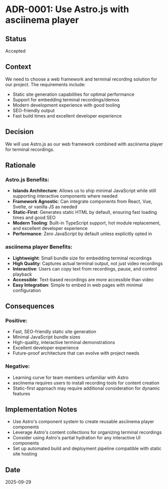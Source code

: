 # ADR-0001: Use Astro.js with asciinema player

## Status

Accepted

## Context

We need to choose a web framework and terminal recording solution for our project. The requirements include:

- Static site generation capabilities for optimal performance
- Support for embedding terminal recordings/demos
- Modern development experience with good tooling
- SEO-friendly output
- Fast build times and excellent developer experience

## Decision

We will use Astro.js as our web framework combined with asciinema player for terminal recordings.

## Rationale

### Astro.js Benefits:
- **Islands Architecture**: Allows us to ship minimal JavaScript while still supporting interactive components where needed
- **Framework Agnostic**: Can integrate components from React, Vue, Svelte, or vanilla JS as needed
- **Static-First**: Generates static HTML by default, ensuring fast loading times and good SEO
- **Modern Tooling**: Built-in TypeScript support, hot module replacement, and excellent developer experience
- **Performance**: Zero JavaScript by default unless explicitly opted in

### asciinema player Benefits:
- **Lightweight**: Small bundle size for embedding terminal recordings
- **High Quality**: Captures actual terminal output, not just video recordings
- **Interactive**: Users can copy text from recordings, pause, and control playback
- **Accessible**: Text-based recordings are more accessible than video
- **Easy Integration**: Simple to embed in web pages with minimal configuration

## Consequences

### Positive:
- Fast, SEO-friendly static site generation
- Minimal JavaScript bundle sizes
- High-quality, interactive terminal demonstrations
- Excellent developer experience
- Future-proof architecture that can evolve with project needs

### Negative:
- Learning curve for team members unfamiliar with Astro
- asciinema requires users to install recording tools for content creation
- Static-first approach may require additional consideration for dynamic features

## Implementation Notes

- Use Astro's component system to create reusable asciinema player components
- Leverage Astro's content collections for organizing terminal recordings
- Consider using Astro's partial hydration for any interactive UI components
- Set up automated build and deployment pipeline compatible with static site hosting

## Date

2025-09-29